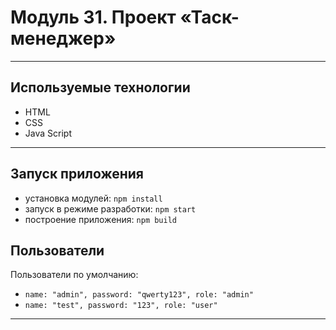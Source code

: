 # Модуль 31. Проект «Таск-менеджер»
---
## Используемые технологии
* HTML
* CSS
* Java Script
---
## Запуск приложения
* установка модулей: `npm install`
* запуск в режиме разработки: `npm start`
* построение приложения: `npm build`
## Пользователи
Пользователи по умолчанию:
* ```name: "admin", password: "qwerty123", role: "admin"```
* ```name: "test", password: "123", role: "user"```
--- 
